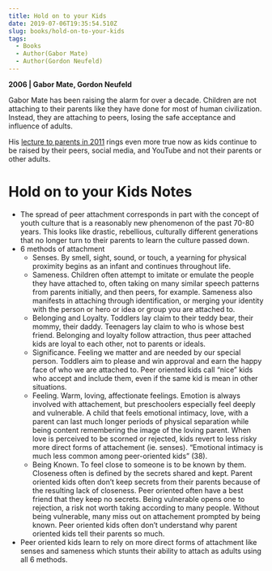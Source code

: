 ```yaml
---
title: Hold on to your Kids
date: 2019-07-06T19:35:54.510Z
slug: books/hold-on-to-your-kids
tags:
  - Books
  - Author(Gabor Mate)
  - Author(Gordon Neufeld)
---
```


**2006 | Gabor Mate, Gordon Neufeld**

Gabor Mate has been raising the alarm for over a decade. Children are not attaching to their parents like they have done for most of human civilization. Instead, they are attaching to peers, losing the safe acceptance and influence of adults.

His [lecture to parents in 2011](https://m.youtube.com/watch?v=p_akH6Cin6E) rings even more true now as kids continue to be raised by their peers, social media, and YouTube and not their parents or other adults.

# Hold on to your Kids Notes

- The spread of peer attachment corresponds in part with the concept of youth culture that is a reasonably new phenomenon of the past 70-80 years. This looks like drastic, rebellious, culturally different generations that no longer turn to their parents to learn the culture passed down.
- 6 methods of attachment
  - Senses. By smell, sight, sound, or touch, a yearning for physical proximity begins as an infant and continues throughout life.
  - Sameness. Children often attempt to imitate or emulate the people they have attached to, often taking on many similar speech patterns from parents initially, and then peers, for example. Sameness also manifests in attaching through identification, or merging your identity with the person or hero or idea or group you are attached to.
  - Belonging and Loyalty. Toddlers lay claim to their teddy bear, their mommy, their daddy. Teenagers lay claim to who is whose best friend. Belonging and loyalty follow attraction, thus peer attached kids are loyal to each other, not to parents or ideals.
  - Significance. Feeling we matter and are needed by our special person. Toddlers aim to please and win approval and earn the happy face of who we are attached to. Peer oriented kids call “nice” kids who accept and include them, even if the same kid is mean in other situations.
  - Feeling. Warm, loving, affectionate feelings. Emotion is always involved with attachement, but preschoolers especially feel deeply and vulnerable. A child that feels emotional intimacy, love, with a parent can last much longer periods of physical separation while being content remembering the image of the loving parent. When love is perceived to be scorned or rejected, kids revert to less risky more direct forms of attachement (ie. senses). “Emotional intimacy is much less common among peer-oriented kids” (38).
  - Being Known. To feel close to someone is to be known by them. Closeness often is defined by the secrets shared and kept. Parent oriented kids often don’t keep secrets from their parents because of the resulting lack of closeness. Peer oriented often have a best friend that they keep no secrets. Being vulnerable opens one to rejection, a risk not worth taking according to many people. Without being vulnerable, many miss out on attachement prompted by being known. Peer oriented kids often don’t understand why parent oriented kids tell their parents so much.
- Peer oriented kids learn to rely on more direct forms of attachment like senses and sameness which stunts their ability to attach as adults using all 6 methods.
